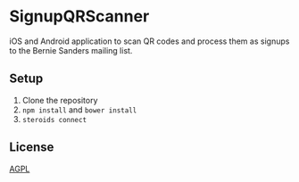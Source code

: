 # SignupQRScanner

iOS and Android application to scan QR codes and process them as signups to the Bernie Sanders mailing list.

## Setup

1. Clone the repository
2. `npm install` and `bower install`
3. `steroids connect`

## License

[AGPL](http://www.gnu.org/licenses/agpl-3.0.en.html)